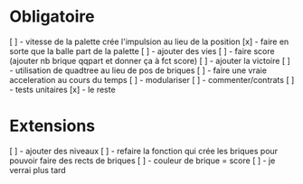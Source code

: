 # Obligatoire

[ ] - vitesse de la palette crée l'impulsion au lieu de la position
[x] - faire en sorte que la balle part de la palette
[ ] - ajouter des vies
[ ] - faire score (ajouter nb brique qqpart et donner ça à fct score)
[ ] - ajouter la victoire
[ ] - utilisation de quadtree au lieu de pos de briques
[ ] - faire une vraie acceleration au cours du temps
[ ] - modulariser
[ ] - commenter/contrats
[ ] - tests unitaires
[x] - le reste

# Extensions

[ ] - ajouter des niveaux
[ ] - refaire la fonction qui crée les briques pour pouvoir faire des rects de briques
[ ] - couleur de brique = score
[ ] - je verrai plus tard